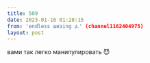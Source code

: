 ```yaml
---
title: 509
date: 2023-01-16 01:28:15
from: 'endless шизing ⍼' (channel1162404975)
layout: post
---
```


вами так легко манипулировать 😈
